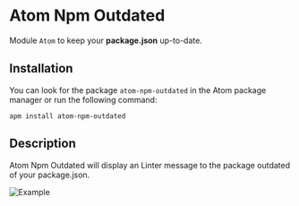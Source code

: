 # Atom Npm Outdated
Module `Atom` to keep your **package.json** up-to-date.

## Installation

You can look for the package `atom-npm-outdated` in the Atom package manager or run the following command:

```shell
apm install atom-npm-outdated
```

## Description

Atom Npm Outdated will display an Linter message to the package outdated of your package.json.

![Example](https://raw.githubusercontent.com/kilian-ito/atom-npm-outdated/master/doc/example.png)
